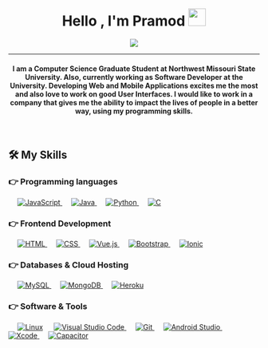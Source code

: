 <h1 align="center">Hello , I'm Pramod <img src="https://media.giphy.com/media/hvRJCLFzcasrR4ia7z/giphy.gif" width="35"></h1>
<p align="center">
  <a href="https://github.com/DenverCoder1/readme-typing-svg"><img src="https://readme-typing-svg.herokuapp.com?lines=Computer+Science+Student;Software+Developer;Self%20Learner&center=true&width=500&height=50"></a>
</p>
<hr/>
<h4 align="center">I am a Computer Science Graduate Student at Northwest Missouri State University. Also, currently working as Software Developer at the University. Developing Web and Mobile Applications excites me the most and also love to work on good User Interfaces. I would like to work in a company that gives me the ability to impact the lives of people in a better way, using my programming skills. </h4>
<br>

## 🛠️ My Skills

### 👉 Programming languages

<p align="left"> 
   &emsp;
     <a href="https://www.javascript.com/">
     <img alt="JavaScript" src="https://img.shields.io/badge/JavaScript%20-%23F7DF1E.svg?logo=javascript&logoColor=black">
       </a>
  &emsp;
       <a href="https://www.java.com/en/">
    <img alt="Java" src="https://img.shields.io/badge/Java-%23007396.svg?logo=java&logoColor=white">
         </a>
  &emsp;
         <a href="https://www.python.org/">
    <img alt="Python" src="https://img.shields.io/badge/Python%20-%2314354C.svg?logo=python&logoColor=white">
           </a>
  &emsp; 
           <a href="https://www.cprogramming.com/">
    <img alt="C" src="https://img.shields.io/badge/C%20-%232370ED.svg?logo=c&logoColor=white"> 
             </a>
</p>

### 👉 Frontend Development
<p align="left"> 
  &emsp; 
  <a href="https://developer.mozilla.org/en-US/docs/Web/HTML">
   <img alt="HTML" src="https://img.shields.io/badge/HTML5%20-%23E34F26.svg?logo=html5&logoColor=white">  
    </a>
  &emsp;
    <a href="https://developer.mozilla.org/en-US/docs/Web/CSS">
    <img alt="CSS" src="https://img.shields.io/badge/CSS%20-%231572B6.svg?logo=css3&logoColor=white">
      </a>
   &emsp;
      <a href="https://vuejs.org/">
    <img alt="Vue.js" src="https://img.shields.io/badge/Vue.js-%2341B883.svg?style=flat&logo=Vue.js&logoColor=white"/>
        </a>
  &emsp;
      <a href="https://getbootstrap.com/">
    <img alt="Bootstrap" src="https://img.shields.io/badge/Bootstrap-%23563D7C.svg?style=flat&logo=bootstrap&logoColor=white"/>
        </a>
   &emsp;
        <a href="https://ionicframework.com/">
    <img alt="Ionic" src="https://img.shields.io/badge/Ionic%20-%233880ff.svg?style=flat&logo=ionic&logoColor=white"/>
          </a>
</p>

### 👉 Databases & Cloud Hosting
<p align="left">
   &emsp;
  <a href="https://www.mysql.com/">
    <img alt="MySQL" src ="https://img.shields.io/badge/MySQL-%2300758f.svg?style=flat&logo=mysql&logoColor=white"/>
    </a>
    &emsp;
    <a href="https://www.mongodb.com/">
    <img alt="MongoDB" src ="https://img.shields.io/badge/MongoDB-%234DB33D.svg?style=flat&logo=mongodb&logoColor=white"/>
      </a>
  &emsp;
      <a href="https://www.heroku.com/">
    <img alt="Heroku" src="https://img.shields.io/badge/Heroku%20-%23430098.svg?logo=heroku&logoColor=white">
        </a>
 </p>
  
 ### 👉 Software & Tools
 
<p>
    &emsp;
    <a href="#"><img alt="Linux" src="https://img.shields.io/badge/Linux-FCC624?style=flat&logo=linux&logoColor=black"></a>
    &emsp;
    <a href="https://code.visualstudio.com/">
    <img alt="Visual Studio Code" src="https://img.shields.io/badge/Visual%20Studio%20Code-0078d7.svg?logo=visual-studio-code&logoColor=white">
      </a>
  &emsp;
  <a href="https://git-scm.com/">
    <img alt="Git" src="https://img.shields.io/badge/Git%20-%23F05033.svg?logo=git&logoColor=white">
    </a>
  &emsp;
      <a href="https://developer.android.com/studio">
    <img alt="Android Studio" src="https://img.shields.io/badge/%20Android Studio%20-%23a4c639.svg?logo=android%20studio&logoColor=white">
        </a>
    &emsp;
        <a href="https://developer.apple.com/xcode/">
    <img alt="Xcode" src="https://img.shields.io/badge/%20Xcode%20-%23009aee.svg?logo=xcode&logoColor=white">
          </a>
  &emsp;
          <a href="https://capacitorjs.com/">
    <img alt="Capacitor" src="https://img.shields.io/badge/%20Capacitor%20-%2300BFFF.svg?logo=capacitor&logoColor=white">
          </a>
</p>

<br/>
